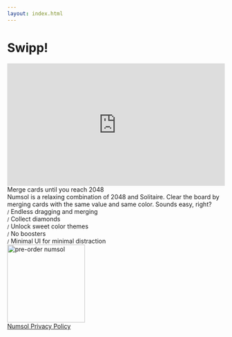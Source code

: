 ```yaml
---
layout: index.html
---
```


<style>
.trailer {
  position: relative;
  padding-bottom: 56.25%;
  padding-top: 0;
  height: 0;
  overflow: hidden;
  width: 100% !important;
  max-width: 100%;
}
.trailer iframe, .trailer object, .trailer embed {
  position: absolute;
  top: 0;
  left: 0;
  width: 100%;
  height: 100%;
}
.features {
  width: 288px;
  max-width: 100%;
  text-align: left;
}
.inverted {
  background-color: #292929;
  color: white;
}
.appstore {
  width: 180px;
  max-width: 100%;
}
</style>

# Swipp!

<div class="trailer">
<iframe src="https://www.youtube.com/embed/_cBZkq59ZQs?wmode=opaque" frameborder="0" allowfullscreen></iframe>
</div>

<div>
Merge cards until you reach 2048
</div>

<div>
Numsol is a relaxing combination of 2048 and Solitaire. Clear the board by merging cards with the same value and same color. Sounds easy, right?
</div>

<div class="features">
<small>/</small>&nbsp;Endless dragging and merging<br>
<small>/</small>&nbsp;Collect diamonds<br>
<small>/</small>&nbsp;Unlock sweet color themes<br>
<small>/</small>&nbsp;No boosters<br>
<small>/</small>&nbsp;Minimal UI for minimal distraction<br>
</div>

<div><a href="https://itunes.apple.com/app/numsol/id1516677757"><img class="appstore" src="/img/appstore.svg" alt="pre-order numsol"/></a></div>

<div><a href="/numsol/privacy">Numsol Privacy Policy</a></div>
